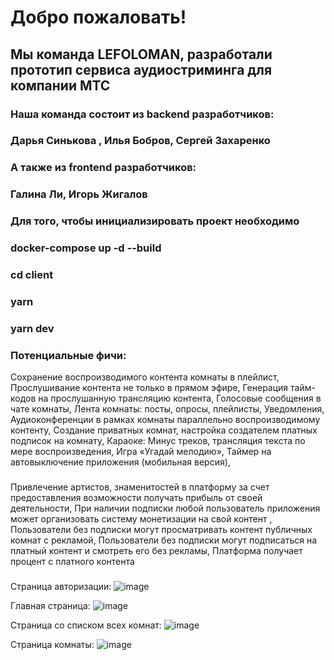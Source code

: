 # Добро пожаловать!
## Мы команда LEFOLOMAN, разработали прототип сервиса аудиостриминга для компании МТС
### Наша команда состоит из backend разработчиков:
### Дарья Синькова , Илья Бобров, Сергей Захаренко
### А также из frontend разработчиков:
### Галина Ли, Игорь Жигалов
### Для того, чтобы инициализировать проект необходимо

### docker-compose up -d --build
### cd client
### yarn
### yarn dev

### Потенциальные фичи:
Сохранение воспроизводимого контента комнаты в плейлист,
Прослушивание контента не только в прямом эфире,
Генерация тайм-кодов на прослушанную трансляцию контента,
Голосовые сообщения в чате комнаты,
Лента комнаты: посты, опросы, плейлисты,
Уведомления,
Аудиоконференции в рамках комнаты параллельно воспроизводимому контенту,
Создание приватных комнат, настройка создателем платных подписок на комнату,
Караоке: Минус треков, трансляция текста по мере воспроизведения,
Игра «Угадай мелодию»,
Таймер на автовыключение приложения (мобильная версия),

###

Привлечение артистов, знаменитостей в платформу за счет предоставления возможности получать прибыль от своей деятельности,
При наличии подписки любой пользователь приложения может организовать систему монетизации на свой контент ,
Пользователи без подписки могут просматривать контент публичных комнат с рекламой,
Пользователи без подписки могут подписаться на платный контент и смотреть его без рекламы,
Платформа получает процент с платного контента

###

Страница авторизации:
![image](https://github.com/IgorZhigalov182/audioStreamLefoloman/assets/97223418/4fc56d4d-b21d-4eeb-928c-f53673d74553)

Главная страница:
![image](https://github.com/IgorZhigalov182/audioStreamLefoloman/assets/97223418/763167f8-e66e-4de4-8961-0650abfc97db)

Страница со списком всех комнат:
![image](https://github.com/IgorZhigalov182/audioStreamLefoloman/assets/97223418/fbc1ab7c-3c23-4d8c-b85c-f0798905b53e)

Страница комнаты:
![image](https://github.com/IgorZhigalov182/audioStreamLefoloman/assets/97223418/36edc3b8-63bc-4b16-acf5-0be0c6451f12)

